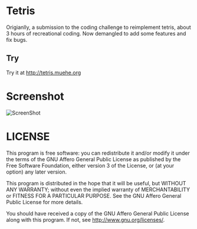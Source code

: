 Tetris
======

Origianlly, a submission to the coding challenge to reimplement tetris, about 3 hours of recreational coding. Now demangled to add some features and fix bugs.

Try
---

Try it at http://tetris.muehe.org


Screenshot
==========
![ScreenShot](https://raw.github.com/henrik-muehe/tetris/master/screenshot.png)


LICENSE
=======
This program is free software: you can redistribute it and/or modify
it under the terms of the GNU Affero General Public License as published by
the Free Software Foundation, either version 3 of the License, or
(at your option) any later version.

This program is distributed in the hope that it will be useful,
but WITHOUT ANY WARRANTY; without even the implied warranty of
MERCHANTABILITY or FITNESS FOR A PARTICULAR PURPOSE.  See the
GNU Affero General Public License for more details.

You should have received a copy of the GNU Affero General Public License
along with this program.  If not, see <http://www.gnu.org/licenses/>.
